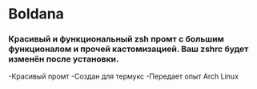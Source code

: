 # Boldana
### Красивый и функциональный zsh промт с большим функционалом и прочей кастомизацией. Ваш zshrc будет изменён после установки.

-Красивый промт
-Создан для термукс
-Передает опыт Arch Linux
